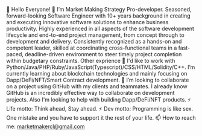 👋 Hello Everyone!
👀 I’m Market Making Strategy Pro-developer.
Seasoned, forward-looking Software Engineer with 10+ years background in creating and executing innovative software solutions to enhance business productivity. Highly experienced in all aspects of the software development lifecycle and end-to-end project management, from concept through to development and delivery. Consistently recognized as a hands-on and competent leader, skilled at coordinating cross-functional teams in a fast-paced, deadline-driven environment to steer timely project completion within budgetary constraints.
Other exprience
🌱 I'd like to work with Python/Java/PHP/Ruby/JavaScript(Typescript)/CSS/HTML/Solidity/C++. I’m currently learning about blockchain technologies and mainly focusing on Dapp/DeFi/NFT/Smart Contract development.
💞️ I’m looking to collaborate on a project using GitHub with my clients and teammates. I already know GitHub is an incredibly effective way to collaborate on development projects. Also I'm looking to help with building Dapp/DeFi/NFT products.
⚡ Life motto: Think ahead, Stay ahead.
⚡ Dev motto: Programming is like sex. One mistake and you have to support it the rest of your life.
📫 How to reach me: marketmakercl@gmail.com

